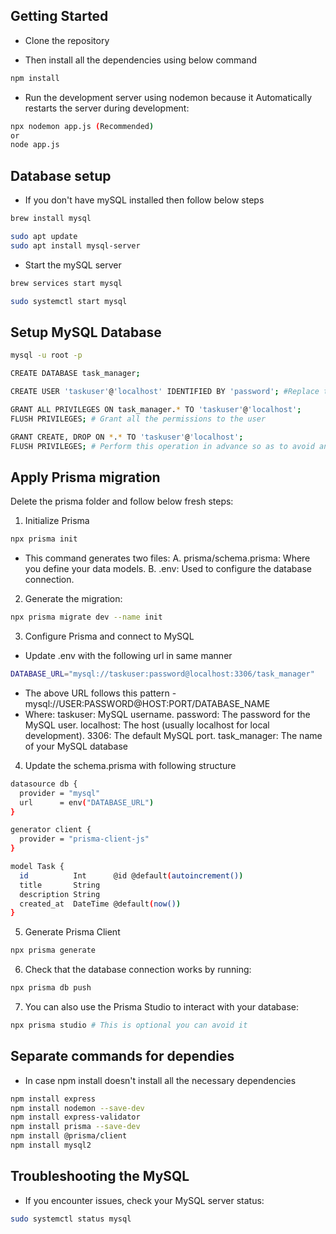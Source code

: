 ## Getting Started

- Clone the repository

- Then install all the dependencies using below command

```bash
npm install
```

- Run the development server using nodemon because it Automatically restarts the server during development:

```bash
npx nodemon app.js (Recommended)
or
node app.js
```

## Database setup

- If you don't have mySQL installed then follow below steps

```bash (For mac)
brew install mysql
```

```bash (For linux)
sudo apt update
sudo apt install mysql-server
```

- Start the mySQL server

```bash (for mac)
brew services start mysql
```

```bash (for linux)
sudo systemctl start mysql
```

## Setup MySQL Database

```bash
mysql -u root -p

CREATE DATABASE task_manager;

CREATE USER 'taskuser'@'localhost' IDENTIFIED BY 'password'; #Replace the taskuser & password with your username and password

GRANT ALL PRIVILEGES ON task_manager.* TO 'taskuser'@'localhost';
FLUSH PRIVILEGES; # Grant all the permissions to the user

GRANT CREATE, DROP ON *.* TO 'taskuser'@'localhost';
FLUSH PRIVILEGES; # Perform this operation in advance so as to avoid any error in the migration
```

## Apply Prisma migration

Delete the prisma folder and follow below fresh steps:

1. Initialize Prisma

```bash
npx prisma init
```
- This command generates two files:
    A. prisma/schema.prisma: Where you define your data models.
    B. .env: Used to configure the database connection.

2. Generate the migration:

```bash
npx prisma migrate dev --name init
```

3. Configure Prisma and connect to MySQL

- Update .env with the following url in same manner

```bash
DATABASE_URL="mysql://taskuser:password@localhost:3306/task_manager"
```

- The above URL follows this pattern - mysql://USER:PASSWORD@HOST:PORT/DATABASE_NAME
- Where:
    taskuser: MySQL username.
    password: The password for the MySQL user.
    localhost: The host (usually localhost for local development).
    3306: The default MySQL port.
    task_manager: The name of your MySQL database


4. Update the schema.prisma with following structure

```bash
datasource db {
  provider = "mysql"
  url      = env("DATABASE_URL")
}

generator client {
  provider = "prisma-client-js"
}

model Task {
  id          Int      @id @default(autoincrement())
  title       String
  description String
  created_at  DateTime @default(now())
}
```

5. Generate Prisma Client

```bash
npx prisma generate
```

6. Check that the database connection works by running:

```bash
npx prisma db push
```

7. You can also use the Prisma Studio to interact with your database:

```bash
npx prisma studio # This is optional you can avoid it
```



## Separate commands for dependies

- In case npm install doesn't install all the necessary dependencies

```bash
npm install express
npm install nodemon --save-dev
npm install express-validator
npm install prisma --save-dev
npm install @prisma/client
npm install mysql2

```

## Troubleshooting the MySQL

- If you encounter issues, check your MySQL server status:

```bash
sudo systemctl status mysql
```
